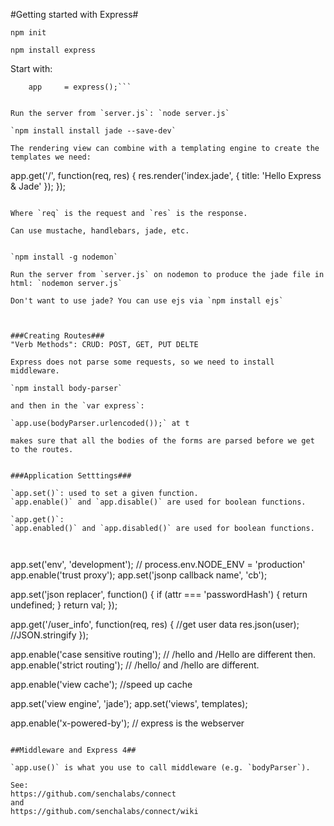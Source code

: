 #Getting started with Express#

`npm init`

`npm install express`

Start with: 
```var express = require('express'),
	app		= express();```


Run the server from `server.js`: `node server.js`

`npm install install jade --save-dev`

The rendering view can combine with a templating engine to create the templates we need:

```
app.get('/', function(req, res) {
	res.render('index.jade', {
			title: 'Hello Express & Jade'
	});
});
```

Where `req` is the request and `res` is the response.

Can use mustache, handlebars, jade, etc.


`npm install -g nodemon`

Run the server from `server.js` on nodemon to produce the jade file in html: `nodemon server.js`

Don't want to use jade? You can use ejs via `npm install ejs`



###Creating Routes###
"Verb Methods": CRUD: POST, GET, PUT DELTE

Express does not parse some requests, so we need to install middleware.

`npm install body-parser`

and then in the `var express`:

`app.use(bodyParser.urlencoded());` at t

makes sure that all the bodies of the forms are parsed before we get to the routes.


###Application Setttings###

`app.set()`: used to set a given function.
`app.enable()` and `app.disable()` are used for boolean functions.

`app.get()`: 
`app.enabled()` and `app.disabled()` are used for boolean functions.



```
app.set('env', 'development'); // process.env.NODE_ENV = 'production'
app.enable('trust proxy');
app.set('jsonp callback name', 'cb');

app.set('json replacer', function() {
	if (attr === 'passwordHash') {
		return undefined;
	}
	return val;
});

app.get('/user_info', function(req, res) {
	//get user data
	res.json(user); //JSON.stringify
});

app.enable('case sensitive routing'); // /hello and /Hello are different then.
app.enable('strict routing'); //  /hello/ and  /hello are different.

app.enable('view cache');  //speed up cache

app.set('view engine', 'jade');
app.set('views', templates);

app.enable('x-powered-by'); // express is the webserver
```

##Middleware and Express 4##

`app.use()` is what you use to call middleware (e.g. `bodyParser`).

See: 
https://github.com/senchalabs/connect
and
https://github.com/senchalabs/connect/wiki



